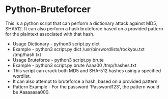 # Python-Bruteforcer
This is a python script that can perform a dictionary attack against MD5, SHA512. It can also perform a hash bruteforce based on a provided pattern for the plaintext associated with that hash.

* Usage Dictionary - python3 script.py dict <wordlistpath> <hashlist>
* Example - python3 script.py dict /usr/bin/wordlists/rockyou.txt /tmp/hash.txt
* Usage Bruteforce - python3 script.py brute <pattern> <hashlist>
* Example - python3 script.py brute Aaaa00 /tmp/hashes.txt
* This script can crack both MD5 and SHA-512 hashes using a specified wordlist.
* It can also attempt to bruteforce a hash, based on a provided pattern.
* Pattern Example - For the password 'Password123', the pattern would be Aaaaaaaa000.
